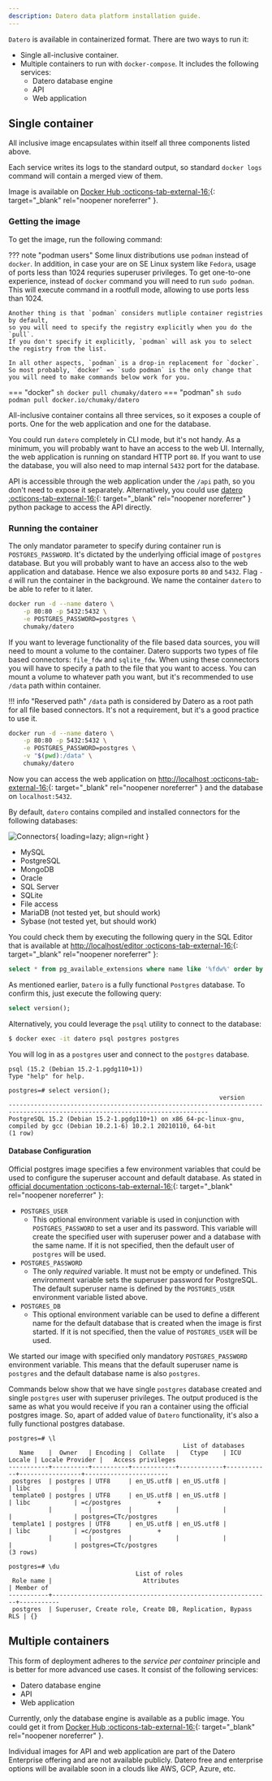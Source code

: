 ```yaml
---
description: Datero data platform installation guide.
---
```


`Datero` is available in containerized format.
There are two ways to run it:

- Single all-inclusive container.
- Multiple containers to run with `docker-compose`. It includes the following services:
    - Datero database engine
    - API
    - Web application

## Single container
All inclusive image encapsulates within itself all three components listed above.

Each service writes its logs to the standard output, so standard `docker logs` command will contain a merged view of them.

Image is available on [Docker Hub :octicons-tab-external-16:](https://hub.docker.com/r/chumaky/datero){: target="_blank" rel="noopener noreferrer" }.

### Getting the image
To get the image, run the following command:

??? note "podman users"
    Some linux distributions use `podman` instead of `docker`.
    In addition, in case your are on SE Linux system like `Fedora`, usage of ports less than 1024 requries superuser privileges.
    To get one-to-one experience, instead of `docker` command you will need to run `sudo podman`.
    This will execute command in a rootfull mode, allowing to use ports less than 1024.

    Another thing is that `podman` considers mutliple container registries by default,
    so you will need to specify the registry explicitly when you do the `pull`.
    If you don't specify it explicitly, `podman` will ask you to select the registry from the list.

    In all other aspects, `podman` is a drop-in replacement for `docker`.
    So most probably, `docker` => `sudo podman` is the only change that you will need to make commands below work for you.


=== "docker"
    ``` sh
    docker pull chumaky/datero
    ```
=== "podman"
    ``` sh
    sudo podman pull docker.io/chumaky/datero
    ```

All-inclusive container contains all three services, so it exposes a couple of ports.
One for the web application and one for the database.

You could run `datero` completely in CLI mode, but it's not handy.
As a minimum, you will probably want to have an access to the web UI.
Internally, the web application is running on standard HTTP port `80`.
If you want to use the database, you will also need to map internal `5432` port for the database.

API is accessible through the web application under the `/api` path, so you don't need to expose it separately.
Alternatively, you could use [datero :octicons-tab-external-16:](https://pypi.org/project/datero/){: target="_blank" rel="noopener noreferrer" } python package to access the API directly.


### Running the container
The only mandator parameter to specify during container run is `POSTGRES_PASSWORD`.
It's dictated by the underlying official image of `postgres` database.
But you will probably want to have an access also to the web application and database.
Hence we also exposure ports `80` and `5432`.
Flag `-d` will run the container in the background.
We name the container `datero` to be able to refer to it later.

``` sh
docker run -d --name datero \
    -p 80:80 -p 5432:5432 \
    -e POSTGRES_PASSWORD=postgres \
    chumaky/datero
```

If you want to leverage functionality of the file based data sources, you will need to mount a volume to the container.
Datero supports two types of file based connectors: `file_fdw` and `sqlite_fdw`.
When using these connectors you will have to specify a path to the file that you want to access.
You can mount a volume to whatever path you want, but it's recommended to use `/data` path within container.

!!! info "Reserved path"
    `/data` path is considered by Datero as a root path for all file based connectors.
    It's not a requirement, but it's a good practice to use it.

``` sh
docker run -d --name datero \
    -p 80:80 -p 5432:5432 \
    -e POSTGRES_PASSWORD=postgres \
    -v "$(pwd):/data" \
    chumaky/datero
```

Now you can access the web application on [http://localhost :octicons-tab-external-16:](http://localhost){: target="_blank" rel="noopener noreferrer" } and the database on `localhost:5432`.

By default, `datero` contains compiled and installed connectors for the following databases:

![Connectors](./images/connectors.jpg){ loading=lazy; align=right }

- MySQL
- PostgreSQL
- MongoDB
- Oracle
- SQL Server
- SQLite
- File access
- MariaDB (not tested yet, but should work)
- Sybase (not tested yet, but should work)

You could check them by executing the following query in the SQL Editor that is available at [http://localhost/editor :octicons-tab-external-16:](http://localhost/editor){: target="_blank" rel="noopener noreferrer" }:
``` sql
select * from pg_available_extensions where name like '%fdw%' order by name;
```

As mentioned earlier, `Datero` is a fully functional `Postgres` database. To confirm this, just execute the following query:
``` sql
select version();
```

Alternatively, you could leverage the `psql` utility to connect to the database:
``` sh
$ docker exec -it datero psql postgres postgres
```

You will log in as a `postgres` user and connect to the `postgres` database.
```
psql (15.2 (Debian 15.2-1.pgdg110+1))
Type "help" for help.

postgres=# select version();
                                                          version
-----------------------------------------------------------------------------------------------------------------------------
PostgreSQL 15.2 (Debian 15.2-1.pgdg110+1) on x86_64-pc-linux-gnu, compiled by gcc (Debian 10.2.1-6) 10.2.1 20210110, 64-bit
(1 row)
```

#### Database Configuration
Official postgres image specifies a few environment variables that could be used to configure the superuser account and default database.
As stated in [official documentation :octicons-tab-external-16:](https://hub.docker.com/_/postgres){: target="_blank" rel="noopener noreferrer" }:

- `POSTGRES_USER`
    - This optional environment variable is used in conjunction with `POSTGRES_PASSWORD` to set a user and its password.
      This variable will create the specified user with superuser power and a database with the same name.
      If it is not specified, then the default user of `postgres` will be used.
- `POSTGRES_PASSWORD`
    - The only _required_ variable.
      It must not be empty or undefined.
      This environment variable sets the superuser password for PostgreSQL.
      The default superuser name is defined by the `POSTGRES_USER` environment variable listed above.
- `POSTGRES_DB`
    - This optional environment variable can be used to define a different name
      for the default database that is created when the image is first started.
      If it is not specified, then the value of `POSTGRES_USER` will be used.


We started our image with specified only mandatory `POSTGRES_PASSWORD` environment variable.
This means that the default superuser name is `postgres` and the default database name is also `postgres`.

Commands below show that we have single `postgres` database created and single `postgres` user with superuser privileges.
The output produced is the same as what you would receive if you ran a container using the official postgres image.
So, apart of added value of `Datero` functionality, it's also a fully functional postgres database.

```
postgres=# \l
                                                List of databases
   Name    |  Owner   | Encoding |  Collate   |   Ctype    | ICU Locale | Locale Provider |   Access privileges
-----------+----------+----------+------------+------------+------------+-----------------+-----------------------
 postgres  | postgres | UTF8     | en_US.utf8 | en_US.utf8 |            | libc            |
 template0 | postgres | UTF8     | en_US.utf8 | en_US.utf8 |            | libc            | =c/postgres          +
           |          |          |            |            |            |                 | postgres=CTc/postgres
 template1 | postgres | UTF8     | en_US.utf8 | en_US.utf8 |            | libc            | =c/postgres          +
           |          |          |            |            |            |                 | postgres=CTc/postgres
(3 rows)

postgres=# \du
                                   List of roles
 Role name |                         Attributes                         | Member of
-----------+------------------------------------------------------------+-----------
 postgres  | Superuser, Create role, Create DB, Replication, Bypass RLS | {}
```


## Multiple containers
This form of deployment adheres to the _service per container_ principle and is better for more advanced use cases.
It consist of the following services:

- Datero database engine
- API
- Web application

Currently, only the database engine is available as a public image.
You could get it from [Docker Hub :octicons-tab-external-16:](https://hub.docker.com/r/chumaky/datero_engine){: target="_blank" rel="noopener noreferrer" }.

Individual images for API and web application are part of the Datero Enterprise offering and are not available publicly. 
Datero free and enterprise options will be available soon in a clouds like AWS, GCP, Azure, etc.